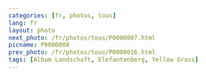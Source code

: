 ```yaml
---
categories: [fr, photos, tous]
lang: fr
layout: photo
next_photo: /fr/photos/tous/P0000007.html
picname: P0000008
prev_photo: /fr/photos/tous/P0000016.html
tags: [Album Landschaft, Elefantenberg, Yellow Grass]
---
```

